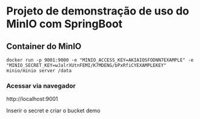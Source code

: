 # Projeto de demonstração de uso do MinIO com SpringBoot

## Container do MinIO
``docker run -p 9001:9000 -e "MINIO_ACCESS_KEY=AKIAIOSFODNN7EXAMPLE" -e "MINIO_SECRET_KEY=wJalrXUtnFEMI/K7MDENG/bPxRfiCYEXAMPLEKEY"  minio/minio server /data``

### Acessar via navegador
http://localhost:9001

Inserir o secret e criar o bucket demo